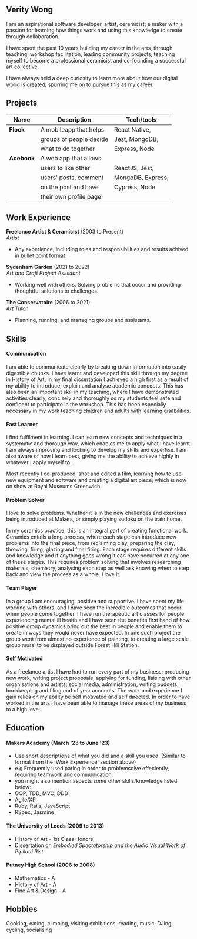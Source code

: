 ## Verity Wong

I am an aspirational software developer, artist, ceramicist; a maker with a passion for learning how things work and using this knowledge to create through collaboration. 

I have spent the past 10 years building my career in the arts, through teaching, workshop facilitation, leading community projects, teaching myself to become a professional ceramicist and co-founding a successful art collective. 

I have always held a deep curiosity to learn more about how our digital world is created, spurring me on to pursue this as my career.

## Projects

| Name                         | Description            | Tech/tools        |
| ---------------------------- | ---------------------- | ----------------- |
| **Flock**                    | A mobileapp that helps | React Native,     |  
|                              | groups of people decide| Jest, MongoDB,    |
|                              | what to do together    | Express, Node     |
| **Acebook**                  | A web app that allows  |                   |
|                              | users to like other    | ReactJS, Jest,    |
|                              | users' posts, comment  | MongoDB, Express, |
|                              | on the post and have   | Cypress, Node     |
|                              | their own profile page.|                   |

## Work Experience

**Freelance Artist & Ceramicist** (2003 to Present)  
_Artist_

- Any experience, including roles and responsibilities and results achived in bullet point format.

**Sydenham Garden** (2021 to 2022)  
_Art and Craft Project Assistant_

- Working well with others. Solving problems that occur and providing thoughtful solutions to challenges.

**The Conservatoire** (2006 to 2021)  
_Art Tutor_

- Planning, running, and managing groups and assistants. 

## Skills

#### Communication
I am able to communicate clearly by breaking down information into easily digestible chunks. I have learnt and developed this skill through my degree in History of Art; in my final dissertation I achieved a high first as a result of my ability to introduce, explain and analyse academic concepts. This has also been an important skill in my teaching, where I have demonstrated activities clearly, concisely and thoroughly so my students feel safe and confident to participate in the workshop. This has been especially necessary in my work teaching children and adults with learning disabilities.

#### Fast Learner

I find fulfilment in learning. I can learn new concepts and techniques in a systematic and thorough way, which enables me to apply what I have learnt. I am always improving and looking to develop my skills and expertise. I am also aware of how I learn best, giving me the ability to achieve highly in whatever I apply myself to. 

Most recently I co-produced, shot and edited a film, learning how to use new equipment and software and creating a digital art piece, which is now on show at Royal Museums Greenwich.

#### Problem Solver

I love to solve problems. Whether it is in the new challenges and exercises being introduced at Makers, or simply playing sudoku on the train home. 

In my ceramics practice, this is an integral part of creating functional work. Ceramics entails a long process, where each stage can introduce new problems into the final piece, from reclaiming clay, preparing the clay, throwing, firing, glazing and final firing. Each stage requires different skills and knowledge and if anything goes wrong it can have occurred at any one of these stages. This requires problem solving that involves researching materials, chemistry, analysing each step as well ask knowing when to step back and view the process as a whole. I love it. 

#### Team Player

In a group I am encouraging, positive and supportive. I have spent my life working with others, and I have seen the incredible outcomes that occur when people come together. I have run therapeutic art classes for people experiencing mental ill health and I have seen the benefits first hand of how positive group dynamics bring out the best in people and enable them to create in ways they would never have expected. In one such project the group went from almost no experience of painting, to creating a large scale group mural to be displayed outside Forest Hill Station. 

#### Self Motivated

As a freelance artist I have had to run every part of my business; producing new work, writing project proposals, applying for funding, liaising with other organisations and artists,  social media, administration, writing budgets, bookkeeping and filing end of year accounts. The work and experience I gain relies on my ability be self motivated and self directed. In order to have worked in the arts I have been able to manage these areas of my business to a high level.

## Education

#### Makers Academy (March '23 to June '23)
- Use short descriptions of what you did and a skill you used. (Similar to format from the 'Work Experience' section above)
- e.g Frequently used paring in order to problemsolve effeciently, requiring teamwork and communication.
- you might also mention aspects some other skills/knowledge listed below: 
- OOP, TDD, MVC, DDD
- Agile/XP
- Ruby, Rails, JavaScript
- RSpec, Jasmine

#### The University of Leeds (2009 to 2013)

- History of Art - 1st Class Honors
- Dissertation on _Embodied Spectatorship and the Audio Visual Work of Pipilotti Rist_

#### Putney High School (2006 to 2008)

- Mathematics - A
- History of Art - A
- Fine Art & Design - A

## Hobbies

Cooking, eating, climbing, visiting exhibitions, reading, music, DJing, cycling, socialising
